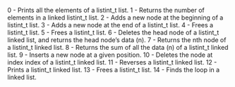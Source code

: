 0 - Prints all the elements of a listint_t list.
1 - Returns the number of elements in a linked listint_t list.
2 - Adds a new node at the beginning of a listint_t list.
3 - Adds a new node at the end of a listint_t list.
4 - Frees a listint_t list.
5 - Frees a listint_t list.
6 - Deletes the head node of a listint_t linked list, and returns the head node’s data (n).
7 - Returns the nth node of a listint_t linked list.
8 - Returns the sum of all the data (n) of a listint_t linked list.
9 - Inserts a new node at a given position.
10 - Deletes the node at index index of a listint_t linked list.
11 - Reverses a listint_t linked list.
12 - Prints a listint_t linked list.
13 - Frees a listint_t list.
14 - Finds the loop in a linked list.

